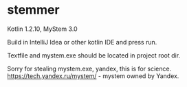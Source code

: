 # stemmer
Kotlin 1.2.10, MyStem 3.0

Build in IntelliJ Idea or other kotlin IDE and press run.

Textfile and mystem.exe should be located in project root dir.

Sorry for stealing mystem.exe, yandex, this is for science.
https://tech.yandex.ru/mystem/ - mystem owned by Yandex.
